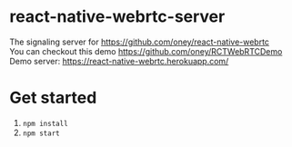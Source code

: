  # react-native-webrtc-server
The signaling server for https://github.com/oney/react-native-webrtc   
You can checkout this demo https://github.com/oney/RCTWebRTCDemo  
Demo server: https://react-native-webrtc.herokuapp.com/

# Get started

1. `npm install`
2. `npm start`
